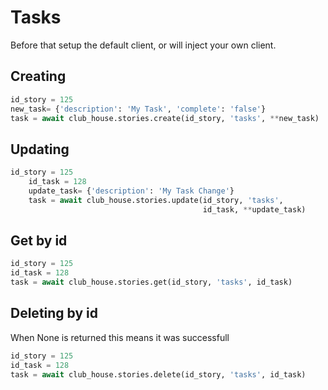 # Tasks

Before that setup the default client, or will inject your own client.

## Creating

```python
id_story = 125
new_task= {'description': 'My Task', 'complete': 'false'}
task = await club_house.stories.create(id_story, 'tasks', **new_task)
```

## Updating

```python
id_story = 125
    id_task = 128
    update_task= {'description': 'My Task Change'}
    task = await club_house.stories.update(id_story, 'tasks', 
                                           id_task, **update_task)
```

## Get by id

```python
id_story = 125
id_task = 128
task = await club_house.stories.get(id_story, 'tasks', id_task)
```

## Deleting by id

When None is returned this means it was successfull

```python
id_story = 125
id_task = 128
task = await club_house.stories.delete(id_story, 'tasks', id_task)
```
